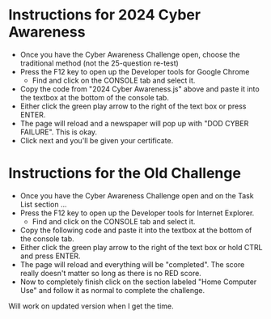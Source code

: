<h1>Instructions for 2024 Cyber Awareness</h1>
<ul>
<li>Once you have the Cyber Awareness Challenge open, choose the traditional method (not the 25-question re-test)</li>
<li>Press the F12 key to open up the Developer tools for Google Chrome
<ul><li>Find and click on the CONSOLE tab and select it.</li></ul></li>
<li>Copy the code from "2024 Cyber Awareness.js" above and paste it into the textbox at the bottom of the console tab.</li>
<li>Either click the green play arrow to the right of the text box or press ENTER.</li>
<li>The page will reload and a newspaper will pop up with "DOD CYBER FAILURE". This is okay.</li>
<li>Click next and you'll be given your certificate.</li>
</ul>

<h1>Instructions for the Old Challenge</h1>

<ul>
<li>Once you have the Cyber Awareness Challenge open and on the Task List section ...</li>
<li>Press the F12 key to open up the Developer tools for Internet Explorer.
<ul><li>Find and click on the CONSOLE tab and select it.</li></ul></li>
<li>Copy the following code and paste it into the textbox at the bottom of the console tab.</li>
<li>Either click the green play arrow to the right of the text box or hold CTRL and press ENTER.</li>
<li>The page will reload and everything will be "completed". The score really doesn't matter so long as there is no RED score.</li>
<li>Now to completely finish click on the section labeled "Home Computer Use" and follow it as normal to complete the challenge.</li>
</ul>

Will work on updated version when I get the time.
